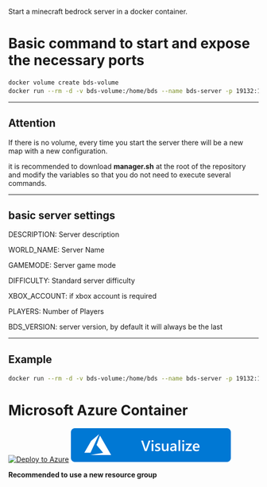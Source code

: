 Start a minecraft bedrock server in a docker container.

# Basic command to start and expose the necessary ports

```bash
docker volume create bds-volume
docker run --rm -d -v bds-volume:/home/bds --name bds-server -p 19132:19132/udp -p 19133:19133/udp -p 1932:1932/tcp bdsmaneger/maneger:latest
```
----

## Attention

If there is no volume, every time you start the server there will be a new map with a new configuration.

it is recommended to download **manager.sh** at the root of the repository and modify the variables so that you do not need to execute several commands.

----

## basic server settings

DESCRIPTION: Server description

WORLD_NAME: Server Name

GAMEMODE: Server game mode

DIFFICULTY: Standard server difficulty

XBOX_ACCOUNT: if xbox account is required

PLAYERS: Number of Players

BDS_VERSION: server version, by default it will always be the last

----

## Example

```bash
docker run --rm -d -v bds-volume:/home/bds --name bds-server -p 19132:19132/udp -p 19133:19133/udp -p 1932:1932/tcp -e WORLD_NAME="BdsProject" -e DESCRIPTION="Bds maneger is the best manager" -e PLAYERS="13" bdsmaneger/maneger:latest
```

# Microsoft Azure Container

[![Deploy to Azure](https://aka.ms/deploytoazurebutton)](https://portal.azure.com/#create/Microsoft.Template/uri/https%3A%2F%2Fraw.githubusercontent.com%2FBds-Maneger%2FThe-Bds-Maneger-Docker%2Fmain%2Fazure%2FBdsMangerCore_docker.json) [![Visualize](https://raw.githubusercontent.com/Azure/azure-quickstart-templates/master/1-CONTRIBUTION-GUIDE/images/visualizebutton.svg?sanitize=true)](http://armviz.io/#/?load=https%3A%2F%2Fraw.githubusercontent.com%2FBds-Maneger%2FThe-Bds-Maneger-Docker%2Fmain%2Fazure%2FBdsMangerCore_docker.json)

**Recommended to use a new resource group**
